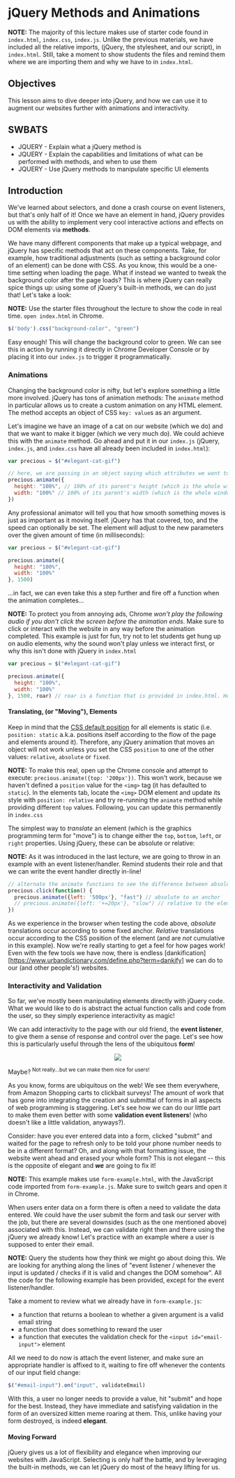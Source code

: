 # jQuery Methods and Animations

**NOTE:** The majority of this lecture makes use of starter code found in
`index.html`, `index.css`, `index.js`. Unlike the previous materials, we have
included all the relative imports, (jQuery, the stylesheet, and our script), in
`index.html`. Still, take a moment to show students the files and remind them
where we are importing them and why we have to in `index.html`.  

## Objectives

This lesson aims to dive deeper into jQuery, and how we can use it to augment
our websites further with animations and interactivity. 


## SWBATS

+ JQUERY - Explain what a jQuery method is
+ JQUERY - Explain the capabilities and limitations of what can be performed with methods, and when to use them
+ JQUERY - Use jQuery methods to manipulate specific UI elements


## Introduction

We've learned about selectors, and done a crash course on event listeners, but
that's only half of it! Once we have an element in hand, jQuery provides us with
the ability to implement very cool interactive actions and effects on DOM
elements via **methods**.

We have many different components that make up a typical webpage, and jQuery has
specific methods that act on these components. Take, for example, how
traditional adjustments (such as setting a background color of an element) can be done with
CSS. As you know, this would be a one-time setting when loading the page. What
if instead we wanted to tweak the background color after the page loads? This is
where jQuery can really spice things up: using some of jQuery's built-in
methods, we can do just that! Let's take a look:

**NOTE:** Use the starter files throughout the lecture to show the code in real time. `open index.html` in Chrome.

```js
$('body').css("background-color", "green")
```

Easy enough! This will change the background color to green. We can see this in
action by running it directly in Chrome Developer Console or by placing it into
our `index.js` to trigger it programmatically.  


### Animations

Changing the background color is nifty, but let's explore something a little
more involved. jQuery has tons of animation methods: The `animate` method in
particular allows us to create a custom animation on any HTML element. The
method accepts an object of CSS `key: value`s as an argument.

Let's imagine we have an image of a cat on our website (which we do) and that we
want to make it bigger (which we very much do). We could achieve this with the
`animate` method. Go ahead and put it in our `index.js` (jQuery, `index.js`, and
`index.css` have all already been included in `index.html`):

```js
var precious = $("#elegant-cat-gif")

// here, we are passing in an object saying which attributes we want to change to what values
precious.animate({
  height: "100%", // 100% of its parent's height (which is the whole window)
  width: "100%" // 100% of its parent's width (which is the whole window)
})
```

Any professional animator will tell you that how smooth something moves is just
as important as it moving itself. jQuery has that covered, too, and the speed
can optionally be set. The element will adjust to the new parameters over the
given amount of time (in milliseconds):

```js
var precious = $("#elegant-cat-gif")

precious.animate({
  height: "100%", 
  width: "100%" 
}, 1500)
```

 ...in fact, we can even take this a step further and fire off a function
when the animation completes...

**NOTE:** To protect you from annoying ads, Chrome _won't play the following
audio if you don't click the screen before the animation ends_. Make sure to
click or interact with the website in any way before the animation completed.
This example is just for fun, try not to let students get hung up on audio
elements, why the sound won't play unless we interact first, or why this isn't
done with jQuery in `index.html`

```js
var precious = $("#elegant-cat-gif")

precious.animate({
  height: "100%", 
  width: "100%" 
}, 1500, roar) // roar is a function that is provided in index.html. Here, we are using it as a callback that is invoked once jQuery says "alright! the animation is complete!"
```


#### Translating, (or "Moving"), Elements

Keep in mind that the [CSS default position][css-position] for all elements is
static (i.e. `position: static` a.k.a. positions itself according to the flow of
the page and elements around it). Therefore, any jQuery animation that moves an
object will not work unless you set the CSS `position` to one of the other
values: `relative`, `absolute` or `fixed`.

**NOTE:** To make this real, open up the Chrome console and attempt to execute: 
`precious.animate({top: '200px'})`. This won't work, because we haven't defined
a `position` value for the `<img>` tag (it has defaulted to `static`). In the
elements tab, locate the `<img>` DOM element and update its style with 
`position: relative` and try re-running the `animate` method while providing
different `top` values. Following, you can update this permanently in `index.css`

The simplest way to _translate_ an element (which is the graphics programming
term for "move") is to change either the `top`, `bottom`, `left`, or `right`
properties. Using jQuery, these can be absolute or relative:

**NOTE:** As it was introduced in the last lecture, we are going to throw in an
example with an event listener/handler. Remind students their role and that we
can write the event handler directly in-line!

```js
// alternate the animate functions to see the difference between absolute and relative translations
precious.click(function() {
  precious.animate({left: '500px'}, "fast") // absolute to an anchor
  // precious.animate({left: '+=20px'}, "slow") // relative to the elements current position
})
```

As we experience in the browser when testing the code above, _absolute_
translations occur according to some fixed anchor. _Relative_ translations occur
according to the CSS position of the element (and are _not_ cumulative in this
example). Now we're really starting to get a feel for how pages work! Even with
the few tools we have now, there is endless [dankification][https://www.urbandictionary.com/define.php?term=dankify] we
can do to our (and other people's!) websites.


### Interactivity and Validation

So far, we've mostly been manipulating elements directly with jQuery code. What
we would like to do is abstract the actual function calls and code from the user,
so they simply experience interactivity as magic!

We can add interactivity to the page with our old friend, the **event
listener**, to give them a sense of response and control over the page. Let's
see how this is particularly useful through the lens of the ubiquitous **form**!

<p align="center"><a href="https://imgflip.com/i/2azju1"><img src="https://i.imgflip.com/2azju1.jpg"/></a> </p>

Maybe?<sup> Not really...but we can make them nice for users!</sup>

As you know, forms are ubiquitous on the web! We see them everywhere, from
Amazon Shopping carts to clickbait surveys! The amount of work that has gone
into integrating the creation and submittal of forms in all aspects of web
programming is staggering. Let's see how we can do our little part to make them
even better with some **validation event listeners**! (who doesn't like a little
validation, anyways?).

Consider: have you ever entered data into a form, clicked "submit" and waited
for the page to refresh only to be told your phone number needs to be in a
different format? Oh, and along with that formatting issue, the website went ahead
and erased your whole form? This is not elegant -- this is the opposite of elegant and 
**_we_** are going to fix it!

**NOTE:** This example makes use `form-example.html`, with the JavaScript code
imported from `form-example.js`. Make sure to switch gears and open it in
Chrome.

When users enter data on a form there is often a need to validate the data
entered. We could have the user submit the form and task our server with the
job, but there are several downsides (such as the one mentioned above)
associated with this. Instead, we can validate right then and there using the
jQuery we already know! Let's practice with an example where a user is supposed
to enter their email. 

**NOTE:** Query the students how they think we might go about doing this. We are
looking for anything along the lines of "event listener / whenever the input is
updated / checks if it is valid and changes the DOM somehow". All the code for
the following example has been provided, except for the event listener/handler.

Take a moment to review what we already have in `form-example.js`:
  - a function that returns a boolean to whether a given argument is a valid email string
  - a function that does something to reward the user
  - a function that executes the validation check for the `<input id="email-input">` element

All we need to do now is attach the event listener, and make sure an appropriate handler is affixed to it, waiting to fire off whenever the contents of our input field change:

```js
$("#email-input").on("input", validateEmail)
```

With this, a user no longer needs to provide a value, hit "submit" and hope for the best. Instead, they have immediate and satisfying validation in the form of an oversized kitten meme roaring at them. This, unlike having your form destroyed, is indeed **elegant**. 


#### Moving Forward

jQuery gives us a lot of flexibility and elegance when improving our websites
with JavaScript. Selecting is only half the battle, and by leveraging the
built-in methods, we can let jQuery do most of the heavy lifting for us.

[css-position]: https://www.w3schools.com/css/css_positioning.asp
[dankification]: https://www.urbandictionary.com/define.php?term=dankify
